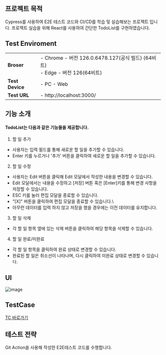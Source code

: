 ## 프로젝트 목적
Cypress를 사용하여 E2E 테스트 코드와 CI/CD를 학습 및 실습해보는 프로젝트 입니다.
프로젝트 실습을 위해 React를 사용하여 간단한 TodoList를 구현하였습니다.

## Test Enviroment
<table>
 <tr>
  <td>
   <b>Broser</b>
  </td>
  <td>
   - Chrome - 버전 126.0.6478.127(공식 빌드) (64비트)<br>
   - Edge - 버전 126(64비트)
  </td>
 </tr>
 <tr>
  <td>
   <b>Test Device</b>
  </td>
  <td>
   - PC - Web
  </td>
 </tr>
  <tr>
  <td>
   <b>Test URL</b>
  </td>
  <td>
   - http://localhost:3000/
  </td>
 </tr>
</table>

## 기능 소개
#### TodoList는 다음과 같은 기능들을 제공합니다.

1. 할 일 추가
 - 사용자는 입력 필드를 통해 새로운 할 일을 추가할 수 있습니다.
 - Enter 키를 누르거나 '추가' 버튼을 클릭하여 새로운 할 일을 추가할 수 있습니다.

2. 할 일 수정
 - 사용자는 Edit 버튼을 클릭해 Edit 모달에서 작성한 내용을 변경할 수 있습니다.
 - Edit 모달에서는 내용을 수정하고 [저장] 버튼 혹은 [Enter]키를 통해 변경 사항을 저장할 수 있습니다.
 - ESC 키를 눌러 편집 모달을 종료할 수 있습니다.
 - "[X]" 버튼을 클릭하여 편집 모달을 종료할 수 있습니다.\
 - 아무런 데이터를 입력 하지 않고 저장을 했을 경우에는 이전 데이터를 유지합니다.

3. 할 일 삭제
 - 각 할 일 항목 옆에 있는 삭제 버튼을 클릭하여 해당 항목을 삭제할 수 있습니다.

4. 할 일 완료/미완료
 - 각 할 일 항목을 클릭하여 완료 상태로 변경할 수 있습니다.
 - 완료된 할 일은 취소선이 나타나며, 다시 클릭하여 미완료 상태로 변경할 수 있습니다.

## UI
![image](https://github.com/user-attachments/assets/15221299-e2ae-41f2-b55a-15f702209fd9)

## TestCase
[TC 바로가기](https://docs.google.com/spreadsheets/d/1M8znB8AjMz3_I2Q9O3Xuk9-1kRuwMkn--X2LcxzuiGQ/edit?usp=sharing)

## 테스트 전략
Git Action을 사용해 작성한 E2E테스트 코드를 수행합니다.
